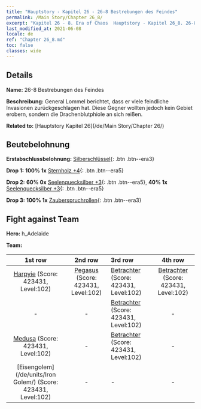 ```yaml
---
title: "Hauptstory - Kapitel 26 - 26-8 Bestrebungen des Feindes"
permalink: /Main Story/Chapter 26_8/
excerpt: "Kapitel 26 - 8. Era of Chaos  Hauptstory - Kapitel 26_8. 26-8 Bestrebungen des Feindes"
last_modified_at: 2021-06-08
locale: de
ref: "Chapter 26_8.md"
toc: false
classes: wide
---
```


## Details

 **Name:** 26-8 Bestrebungen des Feindes

 **Beschreibung:** General Lommel berichtet, dass er viele feindliche Invasionen zurückgeschlagen hat. Diese Gegner wollten jedoch kein Gebiet erobern, sondern die Drachenblutphiole an sich reißen.

 **Related to:** [Hauptstory Kapitel 26](/de/Main Story/Chapter 26/)

## Beutebelohnung

 **Erstabschlussbelohnung:** [Silberschlüssel](/ItemsDE/con_693/){: .btn .btn--era3}

 **Drop 1:** **100% 1x** [Sternholz +4](/ItemsDE/mat_90/){: .btn .btn--era5}

 **Drop 2:** **60% 0x** [Seelenquecksilber +3](/ItemsDE/mat_84/){: .btn .btn--era5}, **40% 1x** [Seelenquecksilber +3](/ItemsDE/mat_84/){: .btn .btn--era5}

 **Drop 3:** **100% 1x** [Zauberspruchrollen](/ItemsDE/con_694/){: .btn .btn--era3}


## Fight against Team
 **Hero:** h_Adelaide

 **Team:**


  | 1st row | 2nd row | 3rd row | 4th row |
  |:----:|:----:|:----|:----:|
  | [Harpyie](/de/units/Harpy/) (Score: 423431, Level:102)  | [Pegasus](/de/units/Pegasus/) (Score: 423431, Level:102)  | [Betrachter](/de/units/Beholder/) (Score: 423431, Level:102)  | [Betrachter](/de/units/Beholder/) (Score: 423431, Level:102)  |
  | - | - | [Betrachter](/de/units/Beholder/) (Score: 423431, Level:102)  | - |
  | [Medusa](/de/units/Medusa/) (Score: 423431, Level:102)  | - | [Betrachter](/de/units/Beholder/) (Score: 423431, Level:102)  | - |
  | [Eisengolem](/de/units/Iron Golem/) (Score: 423431, Level:102)  | - | - | - |


